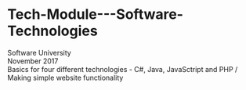 # Tech-Module---Software-Technologies
Software University  
November 2017  
Basics for four different technologies - C#, Java, JavaSctript and PHP / Making simple website functionality
